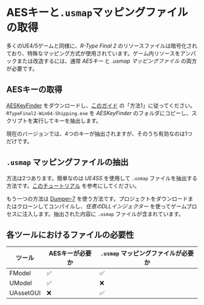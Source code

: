 # AESキーと`.usmap`マッピングファイルの取得

多くのUE4/5ゲームと同様に、*R-Type Final 2* のリソースファイルは暗号化されており、特殊なマッピング方式が使用されています。ゲーム内リソースをアンパックまたは改造するには、通常 *AESキー* と *.usmap マッピングファイル* の両方が必要です。

## AESキーの取得

[AESKeyFinder](https://github.com/GHFear/AESKeyFinder-By-GHFear) をダウンロードし、[このガイド](https://github.com/Dmgvol/UE_Modding/blob/main/TheBasics/AesKey.md) の「方法1」に従ってください。`RTypeFinal2-Win64-Shipping.exe` を *AESKeyFinder* のフォルダにコピーし、スクリプトを実行してキーを抽出します。

現在のバージョンでは、4つのキーが抽出されますが、そのうち有効なのは1つだけです。

## `.usmap` マッピングファイルの抽出

方法は2つあります。簡単なのは *UE4SS* を使用して `.usmap` ファイルを抽出する方法です。[このチュートリアル](https://github.com/Dmgvol/UE_Modding/blob/main/TheBasics/Extractingusmap.md) を参考にしてください。

もう一つの方法は [Dumper-7](https://github.com/Encryqed/Dumper-7) を使う方法です。プロジェクトをダウンロードまたはクローンしてコンパイルし、*任意のDLLインジェクター* を使ってゲームプロセスに注入します。抽出された内容に `.usmap` ファイルが含まれています。

## 各ツールにおけるファイルの必要性

| ツール       | AESキーが必要か | `.usmap` マッピングファイルが必要か |
|--------------|----------------|--------------------------------------|
| FModel       | ✅              | ✅                                    |
| UModel       | ✅              | ❌                                    |
| UAssetGUI    | ❌              | ✅                                    |
